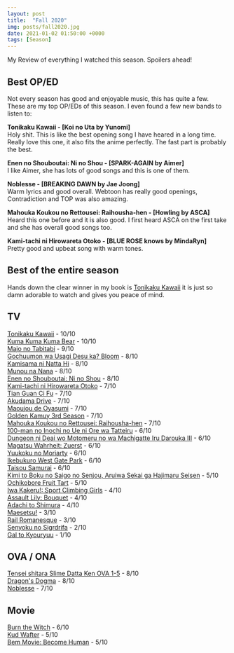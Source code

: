 ```yaml
---
layout: post
title:  "Fall 2020"
img: posts/fall2020.jpg
date: 2021-01-02 01:50:00 +0000
tags: [Season]
---
```


My Review of everything I watched this season. Spoilers ahead!

## Best OP/ED ##
Not every season has good and enjoyable music, this has quite a few. These are my top OP/EDs of this season. I even found a few new bands to listen to:

**Tonikaku Kawaii - [Koi no Uta by Yunomi]**  
Holy shit. This is like the best opening song I have heared in a long time. Really love this one, it also fits the anime perfectly. The fast part is probably the best.

**Enen no Shouboutai: Ni no Shou - [SPARK-AGAIN by Aimer]**  
I like Aimer, she has lots of good songs and this is one of them.

**Noblesse - [BREAKING DAWN by Jae Joong]**  
Warm lyrics and good overall. Webtoon has really good openings, Contradiction and TOP was also amazing.

**Mahouka Koukou no Rettousei: Raihousha-hen - [Howling by ASCA]**  
Heard this one before and it is also good. I first heard ASCA on the first take and she has overall good songs too.

**Kami-tachi ni Hirowareta Otoko - [BLUE ROSE knows by MindaRyn]**  
Pretty good and upbeat song with warm tones.

## Best of the entire season ##  
Hands down the clear winner in my book is [Tonikaku Kawaii](https://dreanoranime.github.io/AnimeReviews/tonikaku-kawaii/) it is just so damn adorable to watch and gives you peace of mind.

## TV ## 

[Tonikaku Kawaii](https://dreanoranime.github.io/AnimeReviews/tonikaku-kawaii/) - 10/10  
[Kuma Kuma Kuma Bear](https://dreanoranime.github.io/AnimeReviews/kuma-kuma-kuma-bear/) - 10/10  
[Majo no Tabitabi](https://dreanoranime.github.io/AnimeReviews/majo-no-tabitabi/) - 9/10  
[Gochuumon wa Usagi Desu ka? Bloom](https://dreanoranime.github.io/AnimeReviews/gochuumon-wa-usagi-desu-ka-3/) - 8/10  
[Kamisama ni Natta Hi](https://dreanoranime.github.io/AnimeReviews/kamisama-ni-natta-hi/) - 8/10  
[Munou na Nana](https://dreanoranime.github.io/AnimeReviews/munou-na-nana/) - 8/10  
[Enen no Shouboutai: Ni no Shou](https://dreanoranime.github.io/AnimeReviews/enen-no-shouboutai-ni-no-shou/) - 8/10  
[Kami-tachi ni Hirowareta Otoko](https://dreanoranime.github.io/AnimeReviews/kami-tachi-ni-hirowareta-otoko/) - 7/10  
[Tian Guan Ci Fu](https://dreanoranime.github.io/AnimeReviews/tian-guan-ci-fu/) - 7/10  
[Akudama Drive](https://dreanoranime.github.io/AnimeReviews/akudama-drive/) - 7/10  
[Maoujou de Oyasumi](https://dreanoranime.github.io/AnimeReviews/maoujou-de-oyasumi/) - 7/10  
[Golden Kamuy 3rd Season](https://dreanoranime.github.io/AnimeReviews/golden-kamuy-3/) - 7/10  
[Mahouka Koukou no Rettousei: Raihousha-hen](https://dreanoranime.github.io/AnimeReviews/mahouka-koukou-no-rettousei-raihousha-hen/) - 7/10  
[100-man no Inochi no Ue ni Ore wa Tatteiru](https://dreanoranime.github.io/AnimeReviews/one-hundred-man-no-inochi-no-ue-ni-ore-wa-tatteiru/) - 6/10  
[Dungeon ni Deai wo Motomeru no wa Machigatte Iru Darouka III](https://dreanoranime.github.io/AnimeReviews/dungeon-ni-deai-o-motomeru-no-wa-machigatte-iru-darouka-iii/) - 6/10  
[Magatsu Wahrheit: Zuerst](https://dreanoranime.github.io/AnimeReviews/magatsu-wahrheit-zuerst/) - 6/10  
[Yuukoku no Moriarty](https://dreanoranime.github.io/AnimeReviews/yuukoku-no-moriarty/) - 6/10  
[Ikebukuro West Gate Park](https://dreanoranime.github.io/AnimeReviews/ikebukuro-west-gate-park/) - 6/10  
[Taisou Samurai](https://dreanoranime.github.io/AnimeReviews/taisou-samurai/) - 6/10  
[Kimi to Boku no Saigo no Senjou, Aruiwa Sekai ga Hajimaru Seisen](https://dreanoranime.github.io/AnimeReviews/kimi-to-boku-no-saigo-no-senjou-aruiwa-sekai-ga-hajimaru-seisen/) - 5/10  
[Ochikobore Fruit Tart](https://dreanoranime.github.io/AnimeReviews/ochikobore-fruit-tart/) - 5/10  
[Iwa Kakeru!: Sport Climbing Girls](https://dreanoranime.github.io/AnimeReviews/iwa-kakeru-sport-climbing-girls/) - 4/10  
[Assault Lily: Bouquet](https://dreanoranime.github.io/AnimeReviews/assault-lily-bouquet/) - 4/10  
[Adachi to Shimura](https://dreanoranime.github.io/AnimeReviews/adachi-to-shimamura/) - 4/10  
[Maesetsu!](https://dreanoranime.github.io/AnimeReviews/maesetsu/) - 3/10  
[Rail Romanesque](https://dreanoranime.github.io/AnimeReviews/rail-romanesque/) - 3/10  
[Senyoku no Sigrdrifa](https://dreanoranime.github.io/AnimeReviews/senyoku-no-sigrdrifa/) - 2/10  
[Gal to Kyouryuu](https://dreanoranime.github.io/AnimeReviews/gal-to-kyouryuu/) - 1/10  

## OVA / ONA ##  
[Tensei shitara Slime Datta Ken OVA 1-5](https://dreanoranime.github.io/AnimeReviews/tensei-shitara-slime-datta-ken-ova/) - 8/10  
[Dragon's Dogma](https://dreanoranime.github.io/AnimeReviews/dragons-dogma/) - 8/10  
[Noblesse](https://dreanoranime.github.io/AnimeReviews/noblesse/) - 7/10  

## Movie ##  
[Burn the Witch](https://dreanoranime.github.io/AnimeReviews/burn-the-witch/) - 6/10  
[Kud Wafter](https://dreanoranime.github.io/AnimeReviews/kud-wafter/) - 5/10  
[Bem Movie: Become Human](https://dreanoranime.github.io/AnimeReviews/bem-movie-become-human/) - 5/10  